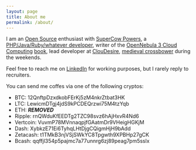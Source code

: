 ```yaml
---
layout: page
title: About me
permalink: /about/
---
```

I am an [Open Source](https://github.com/gionn) enthusiast with [SuperCow Powers](http://serverfault.com/users/72778/giovanni-toraldo), a [PHP/Java/Ruby/whatever developer](https://github.com/gionn?tab=repositories), writer of the [OpenNebula 3 Cloud Computing](https://www.packtpub.com/virtualization-and-cloud/opennebula-3-cloud-computing) [book](http://www.amazon.com/OpenNebula-Cloud-Computing-Giovanni-Toraldo/dp/1849517460), lead developer at [ClouDesire](https://www.cloudesire.com), [medieval crossbower](https://consanpaolino.org/) during the weekends.

Feel free to reach me on [LinkedIn](https://www.linkedin.com/in/giovannitoraldo) for working purposes, but I rarely reply to recruiters.

You can send me coffes via one of the following cryptos:

* BTC: 12QnftpDzxdkobFErKj5zM4nkrZtbat3HK
* LTC: LewicmDTgj4jdS9kPCDEQrzwi75M4tzYqb
* ETH: ***REMOVED***
* Ripple: rnQWduKfEEDTg2TZC98svz6hAjHxvR4Nd6
* Vertcoin: VuvmP78MVnnaqpjfGAatmDr9VHeigHGKjM
* Dash: XybkzE71Ei6TyhqLHtDjgCQigmHjH9bAdd
* Zetacash: t1TMkB3njVSjSWkYC8Tpgwth9XPBHp27gCK
* Bcash: qqffjl354p5pajmc7a77unnrg6zj89peag7pm5sslx